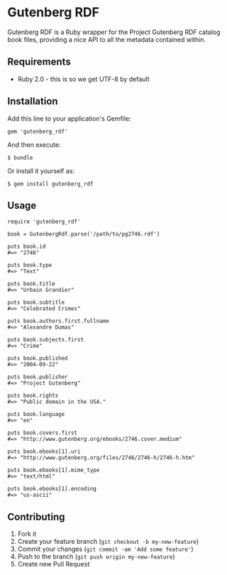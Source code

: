 # Gutenberg RDF

Gutenberg RDF is a Ruby wrapper for the Project Gutenberg RDF catalog book files,
providing a nice API to all the metadata contained within.

## Requirements

*  Ruby 2.0 - this is so we get UTF-8 by default


## Installation

Add this line to your application's Gemfile:

    gem 'gutenberg_rdf'

And then execute:

    $ bundle

Or install it yourself as:

    $ gem install gutenberg_rdf

## Usage

    require 'gutenberg_rdf'

    book = GutenbergRdf.parse('/path/to/pg2746.rdf')

    puts book.id
    #=> "2746"

    puts book.type
    #=> "Text"

    puts book.title
    #=> "Urbain Grandier"

    puts book.subtitle
    #=> "Celebrated Crimes"

    puts book.authors.first.fullname
    #=> "Alexandre Dumas"

    puts book.subjects.first
    #=> "Crime"

    puts book.published
    #=> "2004-09-22"

    puts book.publisher
    #=> "Project Gutenberg"

    puts book.rights
    #=> "Public domain in the USA."

    puts book.language
    #=> "en"

    puts book.covers.first
    #=> "http://www.gutenberg.org/ebooks/2746.cover.medium"

    puts book.ebooks[1].uri
    #=> "http://www.gutenberg.org/files/2746/2746-h/2746-h.htm"

    puts book.ebooks[1].mime_type
    #=> "text/html"

    puts book.ebooks[1].encoding
    #=> "us-ascii"

## Contributing

1. Fork it
2. Create your feature branch (`git checkout -b my-new-feature`)
3. Commit your changes (`git commit -am 'Add some feature'`)
4. Push to the branch (`git push origin my-new-feature`)
5. Create new Pull Request
